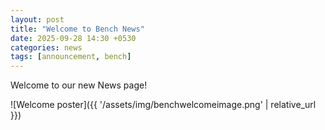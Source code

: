 ```yaml
---
layout: post
title: "Welcome to Bench News"
date: 2025-09-28 14:30 +0530
categories: news
tags: [announcement, bench]
---
```


Welcome to our new News page!

![Welcome poster]({{ '/assets/img/benchwelcomeimage.png' | relative_url }})
